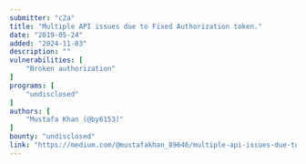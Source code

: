 ```yaml
---
submitter: "c2a"
title: "Multiple API issues due to Fixed Authorization token."
date: "2019-05-24"
added: "2024-11-03"
description: ""
vulnerabilities: [
    "Broken authorization"
]
programs: [
    "undisclosed"
]
authors: [
    "Mustafa Khan (@by6153)"
]
bounty: "undisclosed"
link: "https://medium.com/@mustafakhan_89646/multiple-api-issues-due-to-fixed-authorization-token-17365056f17a"
---
```




